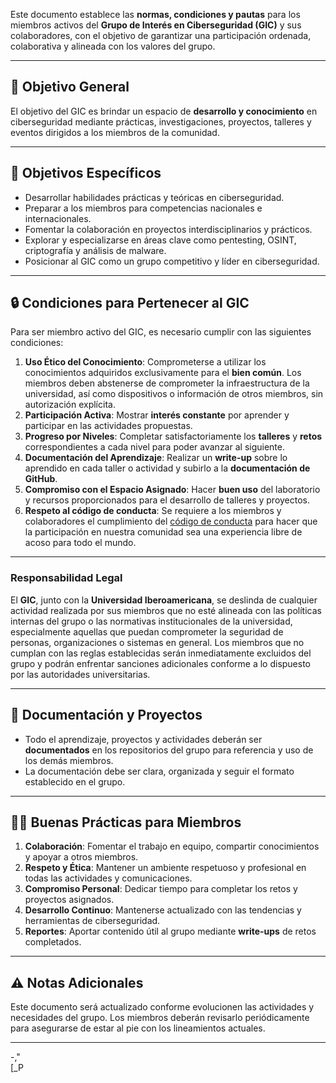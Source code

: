 Este documento establece las **normas, condiciones y pautas** para los miembros activos del **Grupo de Interés en Ciberseguridad (GIC)** y sus colaboradores, con el objetivo de garantizar una participación ordenada, colaborativa y alineada con los valores del grupo.

---

## **📜 Objetivo General**

El objetivo del GIC es brindar un espacio de **desarrollo y conocimiento** en ciberseguridad mediante prácticas, investigaciones, proyectos, talleres y eventos dirigidos a los miembros de la comunidad.

---

## **🎯 Objetivos Específicos**

- Desarrollar habilidades prácticas y teóricas en ciberseguridad.
- Preparar a los miembros para competencias nacionales e internacionales.
- Fomentar la colaboración en proyectos interdisciplinarios y prácticos.
- Explorar y especializarse en áreas clave como pentesting, OSINT, criptografía y análisis de malware.
- Posicionar al GIC como un grupo competitivo y líder en ciberseguridad.

---

## **🔒 Condiciones para Pertenecer al GIC**

Para ser miembro activo del GIC, es necesario cumplir con las siguientes condiciones:

1. **Uso Ético del Conocimiento**: Comprometerse a utilizar los conocimientos adquiridos exclusivamente para el **bien común**. Los miembros deben abstenerse de comprometer la infraestructura de la universidad, así como dispositivos o información de otros miembros, sin autorización explícita.
3. **Participación Activa**: Mostrar **interés constante** por aprender y participar en las actividades propuestas.
4. **Progreso por Niveles**: Completar satisfactoriamente los **talleres** y **retos** correspondientes a cada nivel para poder avanzar al siguiente.
5. **Documentación del Aprendizaje**: Realizar un **write-up** sobre lo aprendido en cada taller o actividad y subirlo a la **documentación de GitHub**.
6. **Compromiso con el Espacio Asignado**: Hacer **buen uso** del laboratorio y recursos proporcionados para el desarrollo de talleres y proyectos.
7. **Respeto al código de conducta**: Se requiere a los miembros y colaboradores el cumplimiento del [código de conducta](https://github.com/IberoGIC/gic-general/blob/main/CODE_OF_CONDUCT.md) para hacer que la participación en nuestra comunidad sea una experiencia libre de acoso para todo el mundo.
---
### **Responsabilidad Legal**

El **GIC**, junto con la **Universidad Iberoamericana**, se deslinda de cualquier actividad realizada por sus miembros que no esté alineada con las políticas internas del grupo o las normativas institucionales de la universidad, especialmente aquellas que puedan comprometer la seguridad de personas, organizaciones o sistemas en general. Los miembros que no cumplan con las reglas establecidas serán inmediatamente excluidos del grupo y podrán enfrentar sanciones adicionales conforme a lo dispuesto por las autoridades universitarias.

---

## **📂 Documentación y Proyectos**

- Todo el aprendizaje, proyectos y actividades deberán ser **documentados** en los repositorios del grupo para referencia y uso de los demás miembros.
- La documentación debe ser clara, organizada y seguir el formato establecido en el grupo.

---

## **🧑‍💻 Buenas Prácticas para Miembros**

1. **Colaboración**: Fomentar el trabajo en equipo, compartir conocimientos y apoyar a otros miembros.
2. **Respeto y Ética**: Mantener un ambiente respetuoso y profesional en todas las actividades y comunicaciones.
3. **Compromiso Personal**: Dedicar tiempo para completar los retos y proyectos asignados.
4. **Desarrollo Continuo**: Mantenerse actualizado con las tendencias y herramientas de ciberseguridad.
5. **Reportes**: Aportar contenido útil al grupo mediante **write-ups** de retos completados.

---

## **⚠️ Notas Adicionales**

Este documento será actualizado conforme evolucionen las actividades y necesidades del grupo. Los miembros deberán revisarlo periódicamente para asegurarse de estar al pie con los lineamientos actuales.

---
-,"  
[_P

